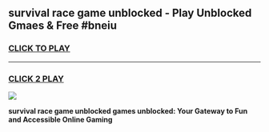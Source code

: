 
## survival race game unblocked - Play Unblocked Gmaes & Free #bneiu
<h3>
<a href="https://premium.freeplayer.one?title=survival_race_game_unblocked&ref=03M">CLICK TO PLAY</a></h3>
<hr>

<h3>
<a href="https://premium.freeplayer.one?title=survival_race_game_unblocked&ref=03M">CLICK 2 PLAY</a>
  
</h3>

<a href="https://premium.freeplayer.one?title=survival_race_game_unblocked&ref=03M"><img src="https://clearcache.store/games.png"></a>


**survival race game unblocked games unblocked: Your Gateway to Fun and Accessible Online Gaming**
